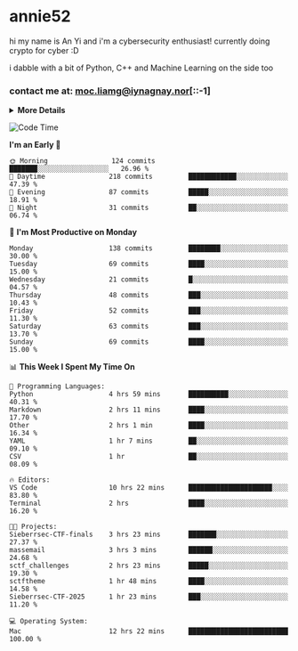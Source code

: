 # annie52 

hi my name is An Yi and i'm a cybersecurity enthusiast!
currently doing crypto for cyber :D

i dabble with a bit of Python, C++ and Machine Learning on the side too

<!--
![trophy](https://github-profile-trophy.vercel.app/?username=yanganyi&theme=discord&no-frame=true&no-bg=false&margin-w=4&row=1)
-->

### contact me at: moc.liamg@iynagnay.nor[::-1] 

<details>
<summary>
  <strong>More Details</strong>
</summary>
<br/>

**main langs**

![Python](https://img.shields.io/badge/-Python-black?style=for-the-badge&logo=python)
![C++](https://img.shields.io/badge/-C%2B%2B-black?style=for-the-badge&logo=c%2B%2B)
![Swift](https://img.shields.io/badge/-Swift-black?style=for-the-badge&logo=swift)

**dev envs**

![VSCode](https://img.shields.io/badge/-VS_Code-black?style=for-the-badge&logo=visualstudiocode)
![Figma](https://img.shields.io/badge/-Figma-black?style=for-the-badge&logo=figma)
![XCode](https://img.shields.io/badge/-XCode-black?style=for-the-badge&logo=xcode)
![Github](https://img.shields.io/badge/-Github-black?style=for-the-badge&logo=github)

**browsers**

![Arc Browser](https://img.shields.io/badge/-Arc-black?style=for-the-badge&logo=arc)
![Opera GX](https://img.shields.io/badge/-Opera_GX-black?style=for-the-badge&logo=operagx)
![Firefox](https://img.shields.io/badge/-Firefox-black?style=for-the-badge&logo=firefox)

**devices**

![macOS](https://img.shields.io/badge/-macOS-black?style=for-the-badge&logo=macos)
![Kali Linux](https://img.shields.io/badge/-Kali-black?style=for-the-badge&logo=kalilinux)
![Windows](https://img.shields.io/badge/-Windows-black?style=for-the-badge&logo=windows11)
![Android](https://img.shields.io/badge/-Android-black?style=for-the-badge&logo=android)

</details>

<!--START_SECTION:waka-->
![Code Time](http://img.shields.io/badge/Code%20Time-252%20hrs%208%20mins-blue)

**I'm an Early 🐤** 

```text
🌞 Morning                124 commits         ███████░░░░░░░░░░░░░░░░░░   26.96 % 
🌆 Daytime                218 commits         ████████████░░░░░░░░░░░░░   47.39 % 
🌃 Evening                87 commits          █████░░░░░░░░░░░░░░░░░░░░   18.91 % 
🌙 Night                  31 commits          ██░░░░░░░░░░░░░░░░░░░░░░░   06.74 % 
```
📅 **I'm Most Productive on Monday** 

```text
Monday                   138 commits         ████████░░░░░░░░░░░░░░░░░   30.00 % 
Tuesday                  69 commits          ████░░░░░░░░░░░░░░░░░░░░░   15.00 % 
Wednesday                21 commits          █░░░░░░░░░░░░░░░░░░░░░░░░   04.57 % 
Thursday                 48 commits          ███░░░░░░░░░░░░░░░░░░░░░░   10.43 % 
Friday                   52 commits          ███░░░░░░░░░░░░░░░░░░░░░░   11.30 % 
Saturday                 63 commits          ███░░░░░░░░░░░░░░░░░░░░░░   13.70 % 
Sunday                   69 commits          ████░░░░░░░░░░░░░░░░░░░░░   15.00 % 
```


📊 **This Week I Spent My Time On** 

```text
💬 Programming Languages: 
Python                   4 hrs 59 mins       ██████████░░░░░░░░░░░░░░░   40.31 % 
Markdown                 2 hrs 11 mins       ████░░░░░░░░░░░░░░░░░░░░░   17.70 % 
Other                    2 hrs 1 min         ████░░░░░░░░░░░░░░░░░░░░░   16.34 % 
YAML                     1 hr 7 mins         ██░░░░░░░░░░░░░░░░░░░░░░░   09.10 % 
CSV                      1 hr                ██░░░░░░░░░░░░░░░░░░░░░░░   08.09 % 

🔥 Editors: 
VS Code                  10 hrs 22 mins      █████████████████████░░░░   83.80 % 
Terminal                 2 hrs               ████░░░░░░░░░░░░░░░░░░░░░   16.20 % 

🐱‍💻 Projects: 
Sieberrsec-CTF-finals    3 hrs 23 mins       ███████░░░░░░░░░░░░░░░░░░   27.37 % 
massemail                3 hrs 3 mins        ██████░░░░░░░░░░░░░░░░░░░   24.68 % 
sctf_challenges          2 hrs 23 mins       █████░░░░░░░░░░░░░░░░░░░░   19.30 % 
sctftheme                1 hr 48 mins        ████░░░░░░░░░░░░░░░░░░░░░   14.58 % 
Sieberrsec-CTF-2025      1 hr 23 mins        ███░░░░░░░░░░░░░░░░░░░░░░   11.20 % 

💻 Operating System: 
Mac                      12 hrs 22 mins      █████████████████████████   100.00 % 
```


<!--END_SECTION:waka-->

<!--
## a little background

- I am currently studying at [Hwa Chong Junior College](https://www.hci.edu.sg/), subject combi P CP M E
- Currently doing CTFs and [Leetcode](https://leetcode.com/) daily challenges
- Fluent in English and Chinese, learning Russian and Indonesian

<a href="">
  <img align="centre" src="https://github-readme-stats.vercel.app/api?username=yanganyi&count_private=true&include_all_commits=true&show_icons=true&title_color=007bff&text_color=e7e7e7&icon_color=007bff&bg_color=171c28" />
<a />
-->



<!--
![Top Langs](https://github-readme-stats.vercel.app/api/top-langs/?username=yanganyi&layout=compact&title_color=007bff&text_color=e7e7e7&icon_color=007bff&bg_color=171c28)
-->

<!--
**yanganyi/yanganyi** is a ✨ _special_ ✨ repository because its `README.md` (this file) appears on your GitHub profile.

Here are some ideas to get you started:

- 🔭 I’m currently working on ...
- 🌱 I’m currently learning ...
- 👯 I’m looking to collaborate on ...
- 🤔 I’m looking for help with ...
- 💬 Ask me about ...
- 📫 How to reach me: ...
- 😄 Pronouns: ...
- ⚡ Fun fact: ...
-->
